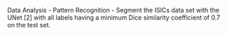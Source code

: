Data Analysis - Pattern Recognition -  Segment the ISICs data set with the UNet [2] with all labels having a minimum Dice similarity coefficient
of 0.7 on the test set.
